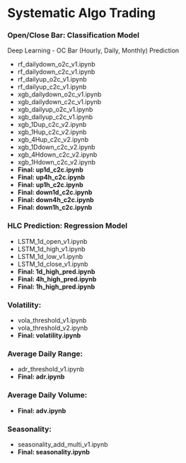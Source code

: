 # Systematic Algo Trading

### Open/Close Bar: Classification Model

Deep Learning - OC Bar (Hourly, Daily, Monthly) Prediction

* rf_dailydown_o2c_v1.ipynb
* rf_dailydown_c2c_v1.ipynb
* rf_dailyup_o2c_v1.ipynb
* rf_dailyup_c2c_v1.ipynb
* xgb_dailydown_o2c_v1.ipynb
* xgb_dailydown_c2c_v1.ipynb
* xgb_dailyup_o2c_v1.ipynb
* xgb_dailyup_c2c_v1.ipynb
* xgb_1Dup_c2c_v2.ipynb
* xgb_1Hup_c2c_v2.ipynb
* xgb_4Hup_c2c_v2.ipynb
* xgb_1Ddown_c2c_v2.ipynb
* xgb_4Hdown_c2c_v2.ipynb
* xgb_1Hdown_c2c_v2.ipynb
* **Final: up1d_c2c.ipynb**
* **Final: up4h_c2c.ipynb**
* **Final: up1h_c2c.ipynb**
* **Final: down1d_c2c.ipynb**
* **Final: down4h_c2c.ipynb**
* **Final: down1h_c2c.ipynb**


### HLC Prediction: Regression Model

* LSTM_1d_open_v1.ipynb
* LSTM_1d_high_v1.ipynb
* LSTM_1d_low_v1.ipynb
* LSTM_1d_close_v1.ipynb
* **Final: 1d_high_pred.ipynb**
* **Final: 4h_high_pred.ipynb**
* **Final: 1h_high_pred.ipynb**


### Volatility: 

* vola_threshold_v1.ipynb
* vola_threshold_v2.ipynb
* **Final: volatility.ipynb**


### Average Daily Range: 

* adr_threshold_v1.ipynb
* **Final: adr.ipynb**


### Average Daily Volume: 

* **Final: adv.ipynb**



### Seasonality: 

* seasonality_add_multi_v1.ipynb
* **Final: seasonality.ipynb**

